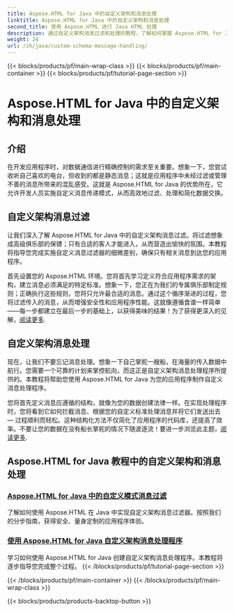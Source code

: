 ```yaml
---
title: Aspose.HTML for Java 中的自定义架构和消息处理
linktitle: Aspose.HTML for Java 中的自定义架构和消息处理
second_title: 使用 Aspose.HTML 进行 Java HTML 处理
description: 通过自定义架构消息过滤和处理的教程，了解如何掌握 Aspose.HTML for Java。开始构建定制应用程序。
weight: 24
url: /zh/java/custom-schema-message-handling/
---
```


{{< blocks/products/pf/main-wrap-class >}}
{{< blocks/products/pf/main-container >}}
{{< blocks/products/pf/tutorial-page-section >}}

# Aspose.HTML for Java 中的自定义架构和消息处理

## 介绍

在开发应用程序时，对数据通信进行精确控制的需求至关重要。想象一下，您尝试收听自己喜欢的电台，但收到的都是静态消息；这就是应用程序中未经过滤或管理不善的消息所带来的混乱感受。这就是 Aspose.HTML for Java 的优势所在，它允许开发人员实施自定义消息传递模式，从而高效地过滤、处理和简化数据交换。

## 自定义架构消息过滤

让我们深入了解 Aspose.HTML for Java 中的自定义架构消息过滤。将过滤想象成高级俱乐部的保镖；只有合适的客人才能进入，从而营造出愉快的氛围。本教程将指导您完成实施自定义消息过滤器的细微差别，确保只有相关消息到达您的应用程序。

首先设置您的 Aspose.HTML 环境。您将首先学习定义符合应用程序需求的架构，建立消息必须满足的特定标准。想象一下，您正在为我们的专属俱乐部制定规则；正确执行这些规则，您将只允许最合适的消息。通过这个循序渐进的过程，您将过滤传入的消息，从而增强安全性和应用程序性能。这就像遵循食谱一样简单——每一步都建立在最后一步的基础上，以获得美味的结果！为了获得更深入的见解，[阅读更多](./custom-schema-message-filter/).

## 自定义架构消息处理

现在，让我们不要忘记消息处理。想象一下自己掌舵一艘船，在海量的传入数据中航行。您需要一个可靠的计划来掌控航向，而这正是自定义架构消息处理程序所提供的。本教程将帮助您使用 Aspose.HTML for Java 为您的应用程序制作自定义消息处理程序。

您将首先定义消息应遵循的结构，就像为您的数据创建法律一样。在实现处理程序时，您将看到它如何拦截消息、根据您的自定义标准处理消息并将它们发送出去 — 过程顺利而轻松。这种结构化方法不仅简化了应用程序的代码库，还提高了效率。不要让您的数据在没有船长掌舵的情况下随波逐流！要进一步浏览此主题，[阅读更多](./custom-schema-message-handler/).

## Aspose.HTML for Java 教程中的自定义架构和消息处理
### [Aspose.HTML for Java 中的自定义模式消息过滤](./custom-schema-message-filter/)
了解如何使用 Aspose.HTML 在 Java 中实现自定义架构消息过滤器。按照我们的分步指南，获得安全、量身定制的应用程序体验。
### [使用 Aspose.HTML for Java 自定义架构消息处理程序](./custom-schema-message-handler/)
学习如何使用 Aspose.HTML for Java 创建自定义架构消息处理程序。本教程将逐步指导您完成整个过程。
{{< /blocks/products/pf/tutorial-page-section >}}

{{< /blocks/products/pf/main-container >}}
{{< /blocks/products/pf/main-wrap-class >}}

{{< blocks/products/products-backtop-button >}}
